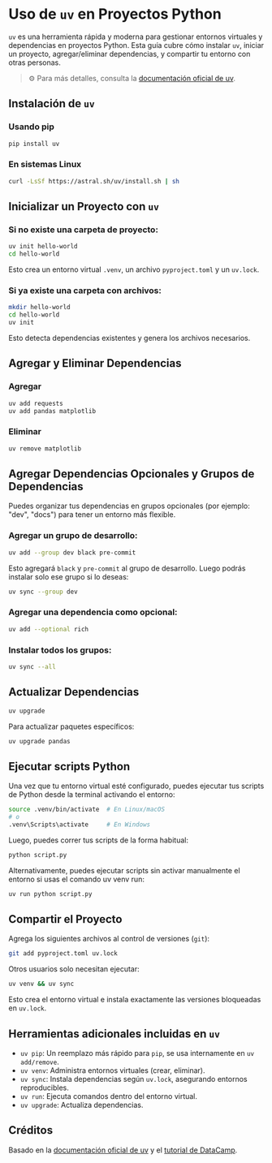 # Uso de `uv` en Proyectos Python
`uv` es una herramienta rápida y moderna para gestionar entornos virtuales y dependencias en proyectos Python. Esta guía cubre cómo instalar `uv`, iniciar un proyecto, agregar/eliminar dependencias, y compartir tu entorno con otras personas.

> ⚙️ Para más detalles, consulta la [documentación oficial de uv](https://docs.astral.sh/uv/).

## Instalación de `uv`
### Usando pip
```bash
pip install uv
```

### En sistemas Linux
```bash
curl -LsSf https://astral.sh/uv/install.sh | sh
```

## Inicializar un Proyecto con `uv`
### Si no existe una carpeta de proyecto:
```bash
uv init hello-world
cd hello-world
```

Esto crea un entorno virtual `.venv`, un archivo `pyproject.toml` y un `uv.lock`.

### Si ya existe una carpeta con archivos:
```bash
mkdir hello-world
cd hello-world
uv init
```

Esto detecta dependencias existentes y genera los archivos necesarios.

## Agregar y Eliminar Dependencias
### Agregar
```bash
uv add requests
uv add pandas matplotlib
```

### Eliminar
```bash
uv remove matplotlib
```

## Agregar Dependencias Opcionales y Grupos de Dependencias

Puedes organizar tus dependencias en grupos opcionales (por ejemplo: "dev", "docs") para tener un entorno más flexible.

### Agregar un grupo de desarrollo:
```bash
uv add --group dev black pre-commit
```

Esto agregará `black` y `pre-commit` al grupo de desarrollo. Luego podrás instalar solo ese grupo si lo deseas:

```bash
uv sync --group dev
```

### Agregar una dependencia como opcional:
```bash
uv add --optional rich
```

### Instalar todos los grupos:
```bash
uv sync --all
```

## Actualizar Dependencias
```bash
uv upgrade
```

Para actualizar paquetes específicos:
```bash
uv upgrade pandas
```

## Ejecutar scripts Python
Una vez que tu entorno virtual esté configurado, puedes ejecutar tus scripts de Python desde la terminal activando el entorno:

```bash
source .venv/bin/activate  # En Linux/macOS
# o
.venv\Scripts\activate     # En Windows
```

Luego, puedes correr tus scripts de la forma habitual:

```bash
python script.py
```

Alternativamente, puedes ejecutar scripts sin activar manualmente el entorno si usas el comando uv venv run:

```bash
uv run python script.py
```

## Compartir el Proyecto
Agrega los siguientes archivos al control de versiones (`git`):
```bash
git add pyproject.toml uv.lock
```

Otros usuarios solo necesitan ejecutar:
```bash
uv venv && uv sync
```

Esto crea el entorno virtual e instala exactamente las versiones bloqueadas en `uv.lock`.

## Herramientas adicionales incluidas en `uv`
* `uv pip`: Un reemplazo más rápido para `pip`, se usa internamente en `uv add/remove`.
* `uv venv`: Administra entornos virtuales (crear, eliminar).
* `uv sync`: Instala dependencias según `uv.lock`, asegurando entornos reproducibles.
* `uv run`: Ejecuta comandos dentro del entorno virtual.
* `uv upgrade`: Actualiza dependencias.

## Créditos

Basado en la [documentación oficial de uv](https://docs.astral.sh/uv/) y el [tutorial de DataCamp](https://www.datacamp.com/es/tutorial/python-uv).
